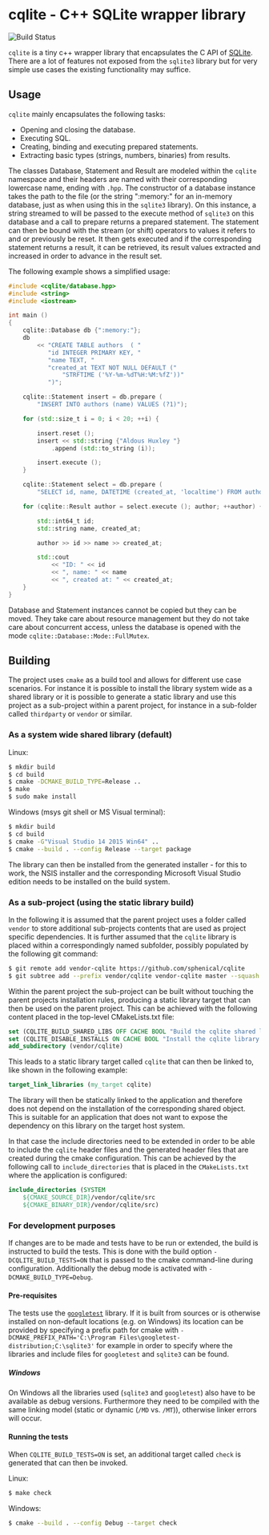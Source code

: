 # cqlite - C++ SQLite wrapper library

![Build Status](https://sphenic.ch/jenkins/buildStatus/icon?job=cqlite/master)

`cqlite` is a tiny c++ wrapper library that encapsulates the C API of
[SQLite](https://www.sqlite.org/). There are a lot of features not exposed from the
`sqlite3` library but for very simple use cases the existing functionality may suffice.

## Usage

`cqlite` mainly encapsulates the following tasks:

- Opening and closing the database.
- Executing SQL.
- Creating, binding and executing prepared statements.
- Extracting basic types (strings, numbers, binaries) from results.

The classes Database, Statement and Result are modeled within the `cqlite` namespace and
their headers are named with their corresponding lowercase name, ending with `.hpp`. The
constructor of a database instance takes the path to the file (or the string ":memory:"
for an in-memory database, just as when using this in the `sqlite3` library).  On this
instance, a string streamed to will be passed to the execute method of `sqlite3` on this
database and a call to prepare returns a prepared statement. The statement can then be
bound with the stream (or shift) operators to values it refers to and or previously be
reset. It then gets executed and if the corresponding statement returns a result, it can
be retrieved, its result values extracted and increased in order to advance in the result
set.

The following example shows a simplified usage:

```cpp
#include <cqlite/database.hpp>
#include <string>
#include <iostream>

int main ()
{
    cqlite::Database db {":memory:"};
    db
        << "CREATE TABLE authors  ( "
           "id INTEGER PRIMARY KEY, "
           "name TEXT, "
           "created_at TEXT NOT NULL DEFAULT ("
               "STRFTIME ('%Y-%m-%dT%H:%M:%fZ'))"
           ")";

    cqlite::Statement insert = db.prepare (
        "INSERT INTO authors (name) VALUES (?1)");

    for (std::size_t i = 0; i < 20; ++i) {

        insert.reset ();
        insert << std::string {"Aldous Huxley "}
            .append (std::to_string (i));

        insert.execute ();
    }

    cqlite::Statement select = db.prepare (
        "SELECT id, name, DATETIME (created_at, 'localtime') FROM authors");

    for (cqlite::Result author = select.execute (); author; ++author) {

        std::int64_t id;
        std::string name, created_at;

        author >> id >> name >> created_at;

        std::cout
            << "ID: " << id
            << ", name: " << name
            << ", created at: " << created_at;
    }
}

```

Database and Statement instances cannot be copied but they can be moved. They take care
about resource management but they do not take care about concurrent access, unless the
database is opened with the mode `cqlite::Database::Mode::FullMutex`.

## Building

The project uses `cmake` as a build tool and allows for different use case scenarios. For
instance it is possible to install the library system wide as a shared library or it is
possible to generate a static library and use this project as a sub-project within a
parent project, for instance in a sub-folder called `thirdparty` or `vendor` or similar.

### As a system wide shared library (default)

Linux:
```sh
$ mkdir build
$ cd build
$ cmake -DCMAKE_BUILD_TYPE=Release ..
$ make
$ sudo make install
```

Windows (msys git shell or MS Visual terminal):
```sh
$ mkdir build
$ cd build
$ cmake -G"Visual Studio 14 2015 Win64" ..
$ cmake --build . --config Release --target package
```
The library can then be installed from the generated installer - for this to work, the
NSIS installer and the corresponding Microsoft Visual Studio edition needs to be
installed on the build system.

### As a sub-project (using the static library build)

In the following it is assumed that the parent project uses a folder called `vendor` to
store additional sub-projects contents that are used as project specific dependencies. It
is further assumed that the `cqlite` library is placed within a correspondingly named
subfolder, possibly populated by the following git command:

```sh
$ git remote add vendor-cqlite https://github.com/sphenical/cqlite
$ git subtree add --prefix vendor/cqlite vendor-cqlite master --squash
```

Within the parent project the sub-project can be built without touching the parent
projects installation rules, producing a static library target that can then be used on
the parent project. This can be achieved with the following content placed in the
top-level CMakeLists.txt file:

```cmake
set (CQLITE_BUILD_SHARED_LIBS OFF CACHE BOOL "Build the cqlite shared library.")
set (CQLITE_DISABLE_INSTALLS ON CACHE BOOL "Install the cqlite library.")
add_subdirectory (vendor/cqlite)
```

This leads to a static library target called `cqlite` that can then be linked to, like
shown in the following example:
```cmake
target_link_libraries (my_target cqlite)
```
The library will then be statically linked to the application and therefore does not
depend on the installation of the corresponding shared object. This is suitable for an
application that does not want to expose the dependency on this library on the target host
system.

In that case the include directories need to be extended in order to be able to include
the `cqlite` header files and the generated header files that are created during the cmake
configuration. This can be achieved by the following call to `include_directories` that is
placed in the `CMakeLists.txt` where the application is configured:

```cmake
include_directories (SYSTEM
    ${CMAKE_SOURCE_DIR}/vendor/cqlite/src
    ${CMAKE_BINARY_DIR}/vendor/cqlite/src)
```

### For development purposes

If changes are to be made and tests have to be run or extended, the build is instructed to
build the tests. This is done with the build option `-DCQLITE_BUILD_TESTS=ON` that is
passed to the cmake command-line during configuration. Additionally the debug mode is
activated with `-DCMAKE_BUILD_TYPE=Debug`.

#### Pre-requisites

The tests use the [`googletest`](https://github.com/google/googletest) library. If it is
built from sources or is otherwise installed on non-default locations (e.g. on Windows)
its location can be provided by specifying a prefix path for cmake with
`-DCMAKE_PREFIX_PATH='C:\Program Files\googletest-distribution;C:\sqlite3'` for example in
order to specify where the libraries and include files for `googletest` and `sqlite3` can
be found.

##### Windows

On Windows all the libraries used (`sqlite3` and `googletest`) also have to be available
as debug versions. Furthermore they need to be compiled with the same linking model
(static or dynamic (`/MD` vs. `/MT`)), otherwise linker errors will occur.

#### Running the tests

When `CQLITE_BUILD_TESTS=ON` is set, an additional target called `check` is generated that
can then be invoked.

Linux:
```sh
$ make check
```

Windows:
```sh
$ cmake --build . --config Debug --target check
```

